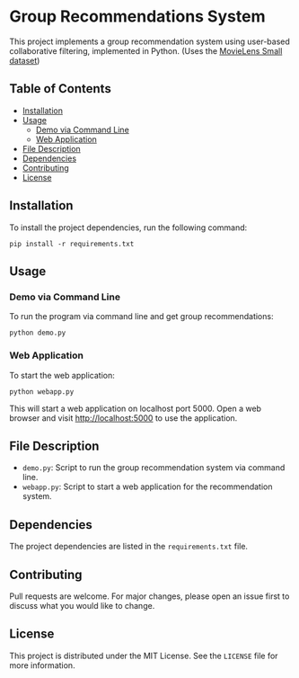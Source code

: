 # Group Recommendations System

This project implements a group recommendation system using user-based collaborative filtering, implemented in Python.
(Uses the [MovieLens Small dataset](https://grouplens.org/datasets/movielens/latest/))

## Table of Contents
- [Installation](#installation)
- [Usage](#usage)
  - [Demo via Command Line](#demo-via-command-line)
  - [Web Application](#web-application)
- [File Description](#file-description)
- [Dependencies](#dependencies)
- [Contributing](#contributing)
- [License](#license)

## Installation

To install the project dependencies, run the following command:

```
pip install -r requirements.txt
```

## Usage

### Demo via Command Line

To run the program via command line and get group recommendations:

```
python demo.py
```

### Web Application

To start the web application:

```
python webapp.py
```

This will start a web application on localhost port 5000. Open a web browser and visit [http://localhost:5000](http://localhost:5000) to use the application.

## File Description

- `demo.py`: Script to run the group recommendation system via command line.
- `webapp.py`: Script to start a web application for the recommendation system.

## Dependencies

The project dependencies are listed in the `requirements.txt` file.

## Contributing

Pull requests are welcome. For major changes, please open an issue first to discuss what you would like to change.

## License

This project is distributed under the MIT License. See the `LICENSE` file for more information.
